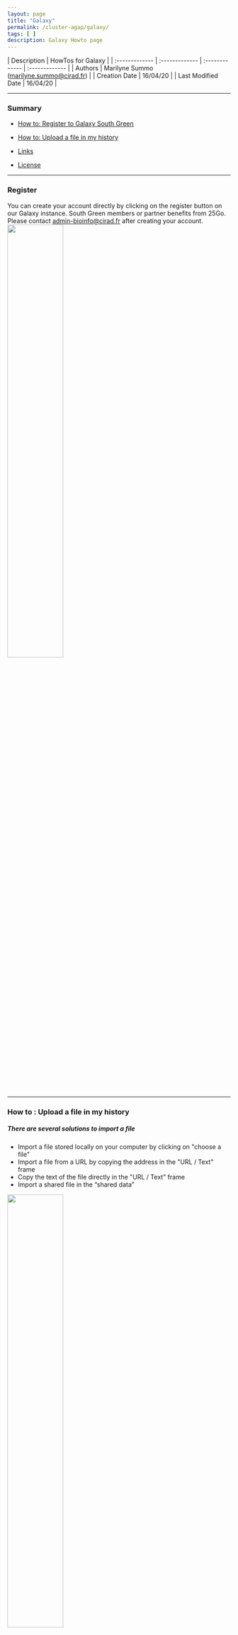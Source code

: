 ```yaml
--- 
layout: page
title: "Galaxy"
permalink: /cluster-agap/galaxy/
tags: [ ]
description: Galaxy Howto page
---
```


| Description | HowTos for Galaxy |
| :------------- | :------------- | :------------- | :------------- |
| Authors | Marilyne Summo (marilyne.summo@cirad.fr)  |
| Creation Date | 16/04/20 |
| Last Modified Date | 16/04/20  |


-----------------------

### Summary

<!-- TOC depthFrom:2 depthTo:2 withLinks:1 updateOnSave:1 orderedList:0 -->
* [How to: Register to Galaxy South Green](#register)
* [How to: Upload a file in my history](#upload)



* [Links](#links)
* [License](#license)


-----------------------

<a name="register"></a>
### Register

You can create your account directly by clicking on the register button on our Galaxy instance. 
South Green members or partner benefits from 25Go. Please contact admin-bioinfo@cirad.fr after creating your account.
<img width="50%" class="img-responsive" src="{{ site.url }}/images/galaxy_register.png"/>

-----------------------


<a name="upload"></a>
### How to : Upload a file in my history

##### There are several solutions to import a file

* Import a file stored locally on your computer by clicking on "choose a file"
* Import a file from a URL by copying the address in the "URL / Text" frame
* Copy the text of the file directly in the "URL / Text" frame
* Import a shared file in the “shared data”

<img width="50%" class="img-responsive" src="{{ site.url }}/images/galaxy_upload.png"/>

When loading a file, Galaxy can detect type automatically but you can also choose the type of your file (txt, fasta,…).
<img width="50%" class="img-responsive" src="{{ site.url }}/images/galaxy_filetype.png"/>

To import files from shared data go to "Shared Data" => " Data Libraries "
Select the files you want to import and click the " To history " button.

Monitoring of imports in your history:

* Blue: job has been submitted
* Yellow: the job is being processed
* Green: the job ended successfully
* Red: the job is in error

You can have as many historie as you want and switch between histories. However, we recommend that you organize your data as follows :
1 history = 1 analysis
and to name the history in a recognizable way.


##### Open FileZilla and save the IRD cluster into the site manager

<img width="50%" class="img-responsive" src="{{ site.url }}/images/tpLinux/tp-filezilla1.png"/>

In the FileZilla menu, go to _File > Site Manager_. Then go through these 5 steps:

1. Click _New Site_.
2. Add a custom name for this site.
3. You have 3 possible choices:

  - bioinfo-nas2.ird.fr (nas2) to transfer  to /data/project
  - bioinfo-nas.ird.fr (nas) to transfer to /home/user, /data2/projects or /teams
  - bioinfo-nas3.ird.fr  (nas3)to transfer to /data3/project
  
<img width="50%" class="img-responsive" src="{{ site.url }}/images/transfert_cluster.png"/>

      
4. Set the Logon Type to "Normal" and insert your username and password used to connect on the IRD cluster
5. Choose port 22 and press the "Connect" button.


##### Transferring files

<img width="50%" class="img-responsive" src="{{ site.url }}/images/tpLinux/tp-filezilla2.png"/>

1. From your computer to the cluster : click and drag an text file item from the left local colum to the right remote column 
2. From the cluster to your computer : click and drag an text file item from he right remote column to the left local column




-----------------------


<a name="howto-2"></a>
### How to : Connect to the cluster via `ssh`

#### First connection:

Your password has to be changed at your first connection.

"Mot de passe UNIX (actuel)":   you are asked to type the password provided in the account creation email.

Then type your new password twice.

The session will be automatically closed.

You will need to open a new session with your new password.

#### From a windows computer:
 
In mobaXterm:
1. Click the session button, then click SSH.
* In the remote host text box, type: bioinfo-master.ird.fr
* Check the specify username box and enter your user name
2. In the console, enter the password when prompted.
Once you are successfully logged in, you will be use this console for the rest of the lecture. 

#### From a mac or a linux computer:

Open the terminal application and type the following command:

`ssh login@bioinfo-master.ird.fr`

with login: your cluster account


-----------------------
<a name="howto-11"></a>
### How to : Cite the Itrop platform in your publications

Please just copy the following sentence:

`The authors acknowledge the IRD itrop HPC (South Green Platform) at IRD montpellier for providing HPC  resources that have contributed to the research results reported within this paper.
    URL: https://bioinfo.ird.fr/- http://www.southgreen.fr` 

-----------------------

### Links
<a name="links"></a>

* Related courses : [Linux for Dummies](https://southgreenplatform.github.io/trainings/linux/)
* Related courses : [HPC](https://southgreenplatform.github.io/trainings/HPC/)
* Tutorials : [Linux Command-Line Cheat Sheet](https://southgreenplatform.github.io/trainings/linux/linuxTuto/)

-----------------------

### License
<a name="license"></a>

<div>
The resource material is licensed under the Creative Commons Attribution 4.0 International License (<a href="http://creativecommons.org/licenses/by-nc-sa/4.0/">here</a>).
<center><img width="25%" class="img-responsive" src="http://creativecommons.org.nz/wp-content/uploads/2012/05/by-nc-sa1.png"/>
</center>
</div>
                  
 
